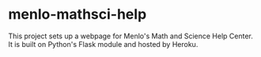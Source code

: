 menlo-mathsci-help
==================

This project sets up a webpage for Menlo's Math and Science Help Center. It is built on Python's Flask module and hosted by Heroku.